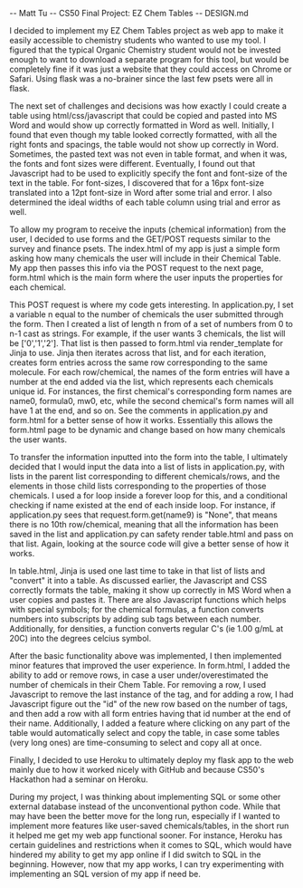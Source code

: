 -- Matt Tu
-- CS50 Final Project: EZ Chem Tables
-- DESIGN.md

I decided to implement my EZ Chem Tables project as web app to make it easily accessible to chemistry students who wanted to use my tool.
I figured that the typical Organic Chemistry student would not be invested enough to want to download a separate program for this tool, but
would be completely fine if it was just a website that they could access on Chrome or Safari. Using flask was a no-brainer since the last
few psets were all in flask.

The next set of challenges and decisions was how exactly I could create a table using html/css/javascript that could be copied and pasted
into MS Word and would show up correctly formatted in Word as well. Initially, I found that even though my table looked correctly formatted,
with all the right fonts and spacings, the table would not show up correctly in Word. Sometimes, the pasted text was not even in table
format, and when it was, the fonts and font sizes were different. Eventually, I found out that Javascript had to be used to explicitly
specify the font and font-size of the text in the table. For font-sizes, I discovered that for a 16px font-size translated into a 12pt
font-size in Word after some trial and error. I also determined the ideal widths of each table column using trial and error as well.

To allow my program to receive the inputs (chemical information) from the user, I decided to use forms and the GET/POST requests similar
to the survey and finance psets. The index.html of my app is just a simple form asking how many chemicals the user will include in their Chemical
Table. My app then passes this info via the POST request to the next page, form.html which is the main form where the user inputs the
properties for each chemical.

This POST request is where my code gets interesting. In application.py, I set a variable n equal to the number of chemicals the user submitted
through the form. Then I created a list of length n from of a set of numbers from 0 to n-1 cast as strings. For example, if the user wants
3 chemicals, the list will be ['0','1','2']. That list is then passed to form.html via render_template for Jinja to use. Jinja then iterates
across that list, and for each iteration, creates form entries across the same row corresponding to the same molecule. For each row/chemical,
the names of the form entries will have a number at the end added via the list, which represents each chemicals unique id. For instances, the
first chemical's corresponding form names are name0, formula0, mw0, etc, while the second chemical's form names will all have 1 at the
end, and so on. See the comments in application.py and form.html for a better sense of how it works. Essentially this allows the form.html page
to be dynamic and change based on how many chemicals the user wants.

To transfer the information inputted into the form into the table, I ultimately decided that I would input the data into a list of lists
in application.py, with lists in the parent list corresponding to different chemicals/rows, and the elements in those child lists corresponding
to the properties of those chemicals. I used a for loop inside a forever loop for this, and a conditional checking if name<x> existed at the
end of each inside loop. For instance, if application.py sees that request.form.get(name9) is "None", that means there is no 10th row/chemical,
meaning that all the information has been saved in the list and application.py can safety render table.html and pass on that list. Again,
looking at the source code will give a better sense of how it works.

In table.html, Jinja is used one last time to take in that list of lists and "convert" it into a table. As discussed earlier, the Javascript
and CSS correctly formats the table, making it show up correctly in MS Word when a user copies and pastes it. There are also Javascript
functions which helps with special symbols; for the chemical formulas, a function converts numbers into subscripts by adding sub 
tags between each number. Additionally, for densities, a function converts regular C's (ie 1.00 g/mL at 20C) into the degrees celcius 
symbol.

After the basic functionality above was implemented, I then implemented minor features that improved the user experience. In form.html,
I added the ability to add or remove rows, in case a user under/overestimated the number of chemicals in their Chem Table. For removing a row,
I used Javascript to remove the last instance of the <tr> tag, and for adding a row, I had Javascript figure out the "id" of the new row
based on the number of <tr> tags, and then add a row with all form entries having that id number at the end of their name. Additionally, I
added a feature where clicking on any part of the table would automatically select and copy the table, in case some tables (very long ones)
are time-consuming to select and copy all at once.

Finally, I decided to use Heroku to ultimately deploy my flask app to the web mainly due to how it worked nicely with GitHub and because
CS50's Hackathon had a seminar on Heroku.

During my project, I was thinking about implementing SQL or some other external database instead of the unconventional python code. While
that may have been the better move for the long run, especially if I wanted to implement more features like user-saved chemicals/tables,
in the short run it helped me get my web app functional sooner. For instance, Heroku has certain guidelines and restrictions when it comes
to SQL, which would have hindered my ability to get my app online if I did switch to SQL in the beginning. However, now that my app works,
I can try experimenting with implementing an SQL version of my app if need be.
